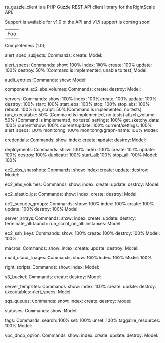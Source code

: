 rs_guzzle_client is a PHP Guzzle REST API client library for the RightScale API.

Support is available for v1.0 of the API and v1.5 support is coming soon!

<table>
  <tr>
    <td>Foo</td>
  </tr>
</table>

Completeness (1.0);

alert_spec_subjects:
  Commands:
    create:
  Model:     

alert_specs:
  Commands:
    show: 100%
    index: 100%
    create: 100%
    update: 100%
    destroy: 50% (Command is implemented, unable to test)
  Model:
  
audit_entries:
  Commands:
    show:
  Model:
  
component_ec2_ebs_volumes:
  Commands:
    create:
    destroy:
  Model:

servers:
  Commands:
    show: 100%
    index: 100%
    create: 100%
    update: 100%
    destroy: 100%
    start: 100%
    start_ebs: 100% 
    stop: 100%
    stop_ebs: 100%
    reboot: 100%
    run_script: 50% (Command is implemented, no tests)
    run_executable: 50% (Command is implemented, no tests)
    attach_volume: 50% (Command is implemented, no tests)
    settings: 100%
    get_sketchy_data: 100%
    current/show: 100%
    current/update: 100%
    current/settings: 100%
    alert_specs: 100%
    monitoring: 100%
    monitoring/graph-name: 100%
  Model:
  
credentials:
  Commands:
    show:
    index:
    create:
    update:
    destroy:
  Model:

deployments:
  Commands:
    show: 100%
    index: 100%
    create: 100%
    update: 100%
    destroy: 100%
    duplicate: 100%
    start_all: 100%
    stop_all: 100%
  Model: 100%
  
ec2_ebs_snapshots:
  Commands:
    show:
    index:
    create:
    update:
    destroy:
  Model:
  
ec2_ebs_volumes:
  Commands:
    show:
    index:
    create:
    update:
    destroy:
  Model:

ec2_elastic_ips:
  Commands:
    show:
    index:
    create:
    destroy:
  Model:

ec2_security_groups:
  Commands:
    show: 100%
    index: 100%
    create: 100%
    update: 100%
    destroy: 100%
  Model:
  
server_arrays:
  Commands:
    show:
    index:
    create:
    update:
    destroy:
    terminate_all:
    launch:
    run_script_on_all:
    instances:
  Model:
  
ec2_ssh_keys:
  Commands:
    show: 100%
    create: 100%
    destroy: 100%
  Model: 100%
  
macros:
  Commands:
    show:
    index:
    create:
    update:
    destroy:
  Model:

multi_cloud_images:
  Commands:
    show: 100%
    index: 100%
  Model: 100%
  
right_scripts:
  Commands:
    show:
    index:
  Model:
  
s3_bucket:
  Commands:
    create:
    destroy:
  Model:
  
server_templates:
  Commands:
    show:
    index: 100%
    create:
    update:
    destroy:
    executables:
    alert_specs:
  Model:
  
sqs_queues:
  Commands:
    show:
    index:
    create:
    destroy:
  Model:
  
statuses:
  Commands:
    show:
  Model:
  
tags:
  Commands:
    search: 100%
    set: 100%
    unset: 100%
    taggable_resources: 100%
  Model:
  
vpc_dhcp_option:
  Commands:
    show:
    index:
    create:
    update:
    destroy:
  Model:     